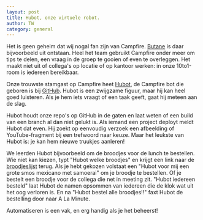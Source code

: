 ```yaml
---
layout: post
title: Hubot, onze virtuele robot.
author: TW
category: general
---
```

Het is geen geheim dat wij nogal fan zijn van Campfire. [Butane](http://getbutane.com) is daar bijvoorbeeld uit ontstaan. Heel het team gebruikt Campfire onder meer om tips te delen, een vraag in de groep te gooien of even te overleggen. Het maakt niet uit of collega's op locatie of op kantoor werken: in onze 10to1-room is iedereen bereikbaar.  

Onze trouwste stamgast op Campfire heet [Hubot](http://hubot.github.com/), de Campfire bot die geboren is bij [GitHub](http://github.com).  Hubot is een zwijgzame figuur, maar hij kan heel goed luisteren. Als je hem iets vraagt of een taak geeft, gaat hij meteen aan de slag.  

Hubot houdt onze repo's op GitHub in de gaten en laat weten of een build van een branch al dan niet gelukt is. Als iemand een project deployt meldt Hubot dat even. Hij zoekt op eenvoudig verzoek een afbeelding of YouTube-fragment bij een trefwoord naar keuze. Maar het leukste van Hubot is: je kan hem nieuwe truukjes aanleren!  

We leerden Hubot bijvoorbeeld om de broodjes voor de lunch te bestellen. Wie niet kan kiezen, typt "Hubot welke broodjes" en krijgt een link naar de [broodjeslijst](http://www.alaminute.be/prijslijst.html) terug. Als je hebt gekozen volstaat een "Hubot voor mij een grote smos mexicano met samoerai" om je broodje te bestellen. Of je bestelt een broodje voor de collega die net in meeting zit. "Hubot iedereen besteld" laat Hubot de namen opsommen van iedereen die de klok wat uit het oog verloren is. En na "Hubot bestel alle broodjes!!" faxt Hubot de bestelling door naar A La Minute.  

Automatiseren is een vak, en erg handig als je het beheerst!
